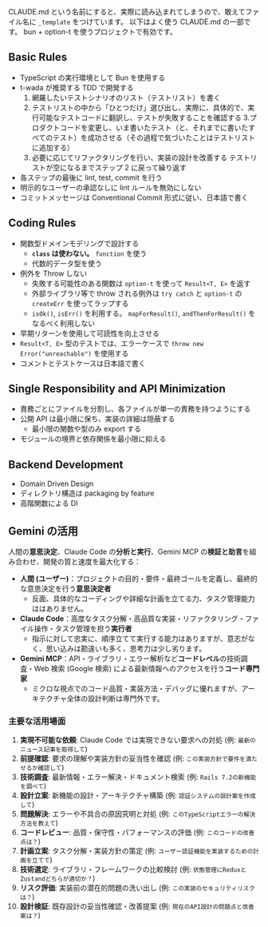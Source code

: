 CLAUDE.md という名前にすると、実際に読み込まれてしまうので、敢えてファイル名に `_template` をつけています。
以下はよく使う CLAUDE.md の一部です。 bun + option-t を使うプロジェクトで有効です。

## Basic Rules

- TypeScript の実行環境として Bun を使用する
- t-wada が推奨する TDD で開発する
  1. 網羅したいテストシナリオのリスト（テストリスト）を書く
  2. テストリストの中から「ひとつだけ」選び出し、実際に、具体的で、実行可能なテストコードに翻訳し、テストが失敗することを確認する 3.プロダクトコードを変更し、いま書いたテスト（と、それまでに書いたすべてのテスト）を成功させる（その過程で気づいたことはテストリストに追加する）
  3. 必要に応じてリファクタリングを行い、実装の設計を改善する
     テストリストが空になるまでステップ 2 に戻って繰り返す
- 各ステップの最後に lint, test, commit を行う
- 明示的なユーザーの承認なしに lint ルールを無効にしない
- コミットメッセージは Conventional Commit 形式に従い、日本語で書く

## Coding Rules

- 関数型ドメインモデリングで設計する
  - **`class` は使わない。** `function` を使う
  - 代数的データ型を使う
- 例外を Throw しない
  - 失敗する可能性のある関数は `option-t` を使って `Result<T, E>` を返す
  - 外部ライブラリ等で throw される例外は `try catch` と `option-t` の `createErr` を使ってラップする
  - `isOk()`, `isErr()` を利用する。 `mapForResult()`, `andThenForResult()` をなるべく利用しない
- 早期リターンを使用して可読性を向上させる
- `Result<T, E>` 型のテストでは、エラーケースで `throw new Error("unreachable")` を使用する
- コメントとテストケースは日本語で書く

## Single Responsibility and API Minimization

- 責務ごとにファイルを分割し、各ファイルが単一の責務を持つようにする
- 公開 API は最小限に保ち、実装の詳細は隠蔽する
  - 最小限の関数や型のみ export する
- モジュールの境界と依存関係を最小限に抑える

## Backend Development

- Domain Driven Design
- ディレクトリ構造は packaging by feature
- 高階関数による DI

## Gemini の活用

人間の**意思決定**、Claude Code の**分析と実行**、Gemini MCP の**検証と助言**を組み合わせ、開発の質と速度を最大化する：

- **人間 (ユーザー)**：プロジェクトの目的・要件・最終ゴールを定義し、最終的な意思決定を行う**意思決定者**
  - 反面、具体的なコーディングや詳細な計画を立てる力、タスク管理能力ははありません。
- **Claude Code**：高度なタスク分解・高品質な実装・リファクタリング・ファイル操作・タスク管理を担う**実行者**
  - 指示に対して忠実に、順序立てて実行する能力はありますが、意志がなく、思い込みは勘違いも多く、思考力は少し劣ります。
- **Gemini MCP**：API・ライブラリ・エラー解析など**コードレベル**の技術調査・Web 検索 (Google 検索) による最新情報へのアクセスを行う**コード専門家**
  - ミクロな視点でのコード品質・実装方法・デバッグに優れますが、アーキテクチャ全体の設計判断は専門外です。

### 主要な活用場面

1. **実現不可能な依頼**: Claude Code では実現できない要求への対処 (例: `最新のニュース記事を取得して`)
2. **前提確認**: 要求の理解や実装方針の妥当性を確認 (例: `この実装方針で要件を満たせるか確認して`)
3. **技術調査**: 最新情報・エラー解決・ドキュメント検索 (例: `Rails 7.2の新機能を調べて`)
4. **設計立案**: 新機能の設計・アーキテクチャ構築 (例: `認証システムの設計案を作成して`)
5. **問題解決**: エラーや不具合の原因究明と対処 (例: `このTypeScriptエラーの解決方法を教えて`)
6. **コードレビュー**: 品質・保守性・パフォーマンスの評価 (例: `このコードの改善点は？`)
7. **計画立案**: タスク分解・実装方針の策定 (例: `ユーザー認証機能を実装するための計画を立てて`)
8. **技術選定**: ライブラリ・フレームワークの比較検討 (例: `状態管理にReduxとZustandどちらが適切か？`)
9. **リスク評価**: 実装前の潜在的問題の洗い出し (例: `この実装のセキュリティリスクは？`)
10. **設計検証**: 既存設計の妥当性確認・改善提案 (例: `現在のAPI設計の問題点と改善案は？`)
